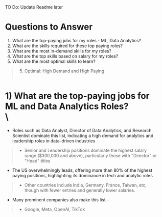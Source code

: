TO Do: Update Readme later

# Questions to Answer<br/>
1) What are the top-paying jobs for my roles - ML, Data Analytics?
2) What are the skills required for these top paying roles?
3) What are the most in-demand skills for my roles?
4) What are the top skills based on salary for my roles?
5) What are the most optimal skills to learn?<br/>
> 5. Optimal: High Demand and High Paying
<br/><br/>

# 1) What are the top-paying jobs for ML and Data Analytics Roles?<br/>\

* Roles such as Data Analyst, Director of Data Analytics, and Research Scientist dominate this list, indicating a high demand for analytics and leadership roles in data-driven industries
>* Senior and Leadership positions dominate the highest salary range ($300,000 and above), particularly those with "Director" or "Head" titles

* The US overwhelmingly leads, offering more than 80% of the highest paying positions, highlighting its dominance in tech and analytic roles
>* Other countries include India, Germany, France, Taiwan, etc, though with fewer entries and generally lower salaries.

* Many prominent companies also make this list -
> * Google, Meta, OpenAI, TikTok